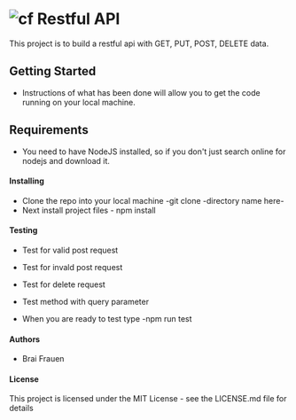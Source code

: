 ![cf](http://i.imgur.com/7v5ASc8.png) Restful API 
====
This project is to build a restful api with GET, PUT, POST, DELETE data.

## Getting Started
   * Instructions of what has been done will allow you to get the code running on your 
   local machine. 


## Requirements  
   * You need to have NodeJS installed, so if you don't just search online for nodejs and download it. 
#### Installing 
   * Clone the repo into your local machine -git clone -directory name here- 
   * Next install project files - npm install 


#### Testing  
   * Test for valid post request
   * Test for invald post request
   * Test for delete request 
   * Test method with query parameter
   
   * When you are ready to test type -npm run test

####  Authors
* Brai Frauen 

#### License 
This project is licensed under the MIT License - see the LICENSE.md file for details

